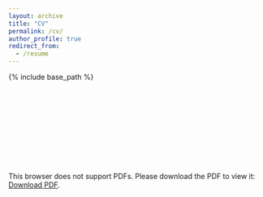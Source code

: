 ```yaml
---
layout: archive
title: "CV"
permalink: /cv/
author_profile: true
redirect_from:
  - /resume
---
```


{% include base_path %}


<object data="/files/blauch_CV_2pg.pdf" type="application/pdf" width="700px" height="700px">
    <embed src="http://nblauch.github.io/files/blauch_CV.pdf">
        <p>This browser does not support PDFs. Please download the PDF to view it: <a href="http://nblauch.github.io/files/blauch_CV.pdf">Download PDF</a>.</p>
    </embed>
</object>

<!--
Education
======
* B.S. in Cognitive Computational Neuroscience (Individual Concentration), UMass Amherst, 2017

Work experience
======
* Summer 2015: Research Assistant
  * Github University
  * Duties included: Tagging issues
  * Supervisor: Professor Git

* Fall 2015: Research Assistant
  * Github University
  * Duties included: Merging pull requests
  * Supervisor: Professor Hub

Skills
======
* Skill 1
* Skill 2
  * Sub-skill 2.1
  * Sub-skill 2.2
  * Sub-skill 2.3
* Skill 3

Publications
======
  <ul>{% for post in site.publications %}
    {% include archive-single-cv.html %}
  {% endfor %}</ul>

Talks
======
  <ul>{% for post in site.talks %}
    {% include archive-single-talk-cv.html %}
  {% endfor %}</ul>

Teaching
======
  <ul>{% for post in site.teaching %}
    {% include archive-single-cv.html %}
  {% endfor %}</ul>

Service and leadership
======
* Currently signed in to 43 different slack teams -->
